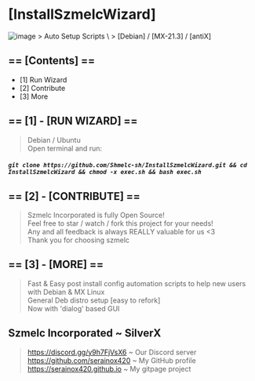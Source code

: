# [InstallSzmelcWizard]
<img src="https://i.imgur.com/sCxKLC8.png" alt="image">
> Auto Setup Scripts \
> [Debian] / [MX-21.3] / [antiX]

## == [Contents] ==
- [1] Run Wizard
- [2] Contribute
- [3] More

## == [1] - [RUN WIZARD] ==
> Debian / Ubuntu \
> Open terminal and run:
##### `git clone https://github.com/Shmelc-sh/InstallSzmelcWizard.git && cd InstallSzmelcWizard && chmod -x exec.sh && bash exec.sh`

## == [2] - [CONTRIBUTE] ==
> Szmelc Incorporated is fully Open Source! \
> Feel free to star / watch / fork this project for your needs! \
> Any and all feedback is always REALLY valuable for us <3 \
> Thank you for choosing szmelc

## == [3] - [MORE] ==
> Fast & Easy post install config automation scripts to help new users with Debian & MX	Linux \
> General Deb distro setup [easy to refork] \
> Now with 'dialog' based GUI

## Szmelc Incorporated ~ SilverX
> https://discord.gg/y9h7FjVsX6 ~ Our Discord server \
> https://github.com/serainox420 ~ My GitHub profile \
> https://serainox420.github.io ~ My gitpage project
